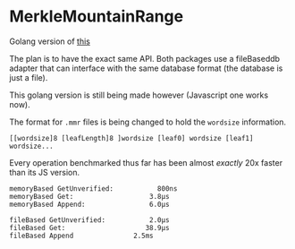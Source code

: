 # MerkleMountainRange
Golang version of [this](https://github.com/zmitton/merkle-mountain-range)

The plan is to have the exact same API. Both packages use a fileBaseddb adapter that can interface with the same database format (the database is just a file).

This golang version is still being made however (Javascript one works now).

The format for `.mmr` files is being changed to hold the  `wordsize` information.
```
[[wordsize]8 [leafLength]8 ]wordsize [leaf0] wordsize [leaf1] wordsize...
```

Every operation benchmarked thus far has been almost _exactly_ 20x faster than its JS version.

```
memoryBased GetUnverified:           800ns
memoryBased Get:                   3.8µs
memoryBased Append:                6.0µs

fileBased GetUnverified:           2.0µs
fileBased Get:                    38.9µs
fileBased Append               2.5ms
```

<!-- 
notes
/*
make a reverse getNodePosition function (getLeafIndex?), and in the test, do a loop to
100,000 testing each result against its inverse function (actually is this possible? consider the fact that some nodes dont have a cooresponding leaf).
name change: targetIndex -> targetNodeIndex (in mountainpositions function)
 - remember to move metadata in `.mmr` in js implimentation (this is major version bump)
 - add `serialize()` method to db api and add `fromSerialized()` to membased db
 - add `getUnverified()` method to js api (note: has to check leaflength)
 - add pretections for file-based in case it already exists (doesnt overwrite)
 - add persistent leveldb support with NAMESPACE feature
*/

nodes (map[int64][]byte):
{ 
  30 : 0x1234567890,
  33 : 0x2143658709,
  34 : 0x1234123434
}

encodable version ([][][]byte):
[
  [12,34],
  [
    [1e],
    [12,34,56,78,90]
  ],
  [
    [21],
    [21,43,65,87,09]
  ],
  [
    [22],
    [12,34,12,34,34]
  ]
]

 -->
